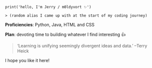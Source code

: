 
    print('hello, I'm Jerry / m0ldyvort ✨')
              
    > (random alias I came up with at the start of my coding journey)

**Proficiencies**: Python, Java, HTML and CSS

**Plan**: devoting time to building whatever I find interesting 👍

>  ‘Learning is unifying seemingly divergent ideas and data.’ –Terry Heick

I hope you like it here!


